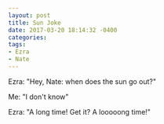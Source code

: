 ```yaml
---
layout: post
title: Sun Joke
date: 2017-03-20 18:14:32 -0400
categories:
tags:
- Ezra
- Nate
---
```


Ezra: "Hey, Nate: when does the sun go out?"

Me: "I don't know"

Ezra: "A long time! Get it? A looooong time!"
